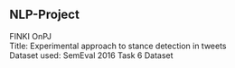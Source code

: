 ## NLP-Project
FINKI OnPJ  
Title: Experimental approach to stance detection in tweets  
Dataset used: SemEval 2016 Task 6 Dataset  
